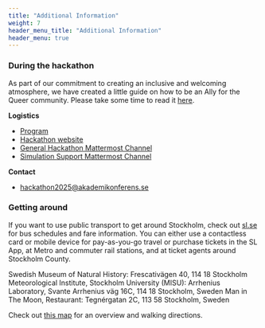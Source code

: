 ```yaml
---
title: "Additional Information"
weight: 7
header_menu_title: "Additional Information"
header_menu: true
---  
```

  

### During the hackathon

As part of our commitment to creating an inclusive and welcoming atmosphere, we have created a little guide on how to be an Ally for the Queer community. Please take some time to read it [here](https://nextgems.pages.gwdg.de/hazard-hackathon//how_to_be_an_ally/).


**Logistics**
- [Program](https://nextgems-po.github.io/stockholm-hackathon/#program)
- [Hackathon website](https://nextgems-po.github.io/stockholm-hackathon)
- [General Hackathon Mattermost Channel](https://mattermost.mpimet.mpg.de/nextgems/channels/nextgems---the-final-countdown-2025)
- [Simulation Support Mattermost Channel](https://mattermost.mpimet.mpg.de/nextgems/channels/dyamond-winter-tutorial)


**Contact**
- [hackathon2025@akademikonferens.se](mailto:hackathon2025@akademikonferens.se)


### Getting around

If you want to use public transport to get around Stockholm, check out  [sl.se](https://sl.se/en/in-english) for bus schedules and fare information. You can either use a contactless card or mobile device for pay-as-you-go travel or purchase tickets in the SL App, at Metro and commuter rail stations, and at ticket agents around Stockholm County.

Swedish Museum of Natural History: Frescativägen 40, 114 18 Stockholm
Meteorological Institute, Stockholm University (MISU): Arrhenius Laboratory, Svante Arrhenius väg 16C, 114 18 Stockholm, Sweden
Man in The Moon, Restaurant: Tegnérgatan 2C, 113 58 Stockholm, Sweden

Check out [this map](https://umap.openstreetmap.de/en/map/nextgems-the-final-countdown-stockholm-hackathon_84821#19/59.33201/18.05314) for an overview and walking directions.